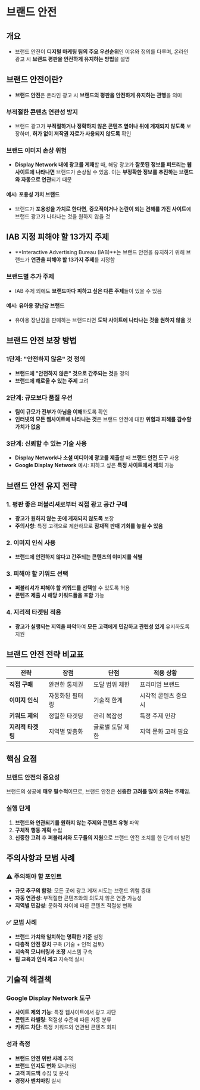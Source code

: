 # 브랜드 안전

## 개요
- 브랜드 안전이 **디지털 마케팅 팀의 주요 우선순위**인 이유와 정의를 다루며, 온라인 광고 시 **브랜드 평판을 안전하게 유지하는 방법**을 설명

## 브랜드 안전이란?
- **브랜드 안전**은 온라인 광고 시 **브랜드의 평판을 안전하게 유지하는 관행**을 의미

### 부적절한 콘텐츠 연관성 방지
- 브랜드 광고가 **부적절하거나 정확하지 않은 콘텐츠 옆이나 위에 게재되지 않도록** 보장하며, **허가 없이 저작권 자료가 사용되지 않도록** 확인

### 브랜드 이미지 손상 위험
- **Display Network 내에 광고를 게재**할 때, 해당 광고가 **잘못된 정보를 퍼뜨리는 웹사이트에 나타나면** 브랜드가 손상될 수 있음. 이는 **부정확한 정보를 추진하는 브랜드와 자동으로 연관**되기 때문

#### 예시: 포용성 가치 브랜드
- 브랜드가 **포용성을 가치로 한다면**, **증오적이거나 논란이 되는 견해를 가진 사이트**에 브랜드 광고가 나타나는 것을 원하지 않을 것

## IAB 지정 피해야 할 13가지 주제
- **Interactive Advertising Bureau (IAB)**는 브랜드 안전을 유지하기 위해 브랜드가 **연관을 피해야 할 13가지 주제**를 지정함

### 브랜드별 추가 주제
- IAB 주제 외에도 **브랜드마다 피하고 싶은 다른 주제**들이 있을 수 있음

#### 예시: 유아용 장난감 브랜드
- 유아용 장난감을 판매하는 브랜드라면 **도박 사이트에 나타나는 것을 원하지 않을** 것

## 브랜드 안전 보장 방법

### 1단계: "안전하지 않은" 것 정의
- **브랜드에 "안전하지 않은" 것으로 간주되는 것**을 정의
- **브랜드에 해로울 수 있는 주제** 고려

### 2단계: 규모보다 품질 우선
- **팀이 규모가 전부가 아님을 이해**하도록 확인
- **인터넷의 모든 웹사이트에 나타나는 것**은 브랜드 안전에 대한 **위험과 피해를 감수할 가치가 없음**

### 3단계: 신뢰할 수 있는 기술 사용
- **Display Network나 소셜 미디어에 광고를 제출**할 때 **브랜드 안전 도구** 사용
- **Google Display Network** 예시: 피하고 싶은 **특정 사이트에서 제외** 가능

## 브랜드 안전 유지 전략

### 1. 평판 좋은 퍼블리셔로부터 직접 광고 공간 구매
- **광고가 원하지 않는 곳에 게재되지 않도록** 보장
- **주의사항**: 특정 고객으로 제한하므로 **잠재적 판매 기회를 놓칠 수 있음**

### 2. 이미지 인식 사용
- **브랜드에 안전하지 않다고 간주되는 콘텐츠의 이미지를 식별**

### 3. 피해야 할 키워드 선택
- **퍼블리셔가 피해야 할 키워드를 선택**할 수 있도록 허용
- **콘텐츠 제출 시 해당 키워드들을 포함** 가능

### 4. 지리적 타겟팅 적용
- **광고가 실행되는 지역을 파악**하여 **모든 고객에게 민감하고 관련성 있게** 유지하도록 지원

## 브랜드 안전 전략 비교표

| 전략 | 장점 | 단점 | 적용 상황 |
|------|------|------|-----------|
| **직접 구매** | 완전한 통제권 | 도달 범위 제한 | 프리미엄 브랜드 |
| **이미지 인식** | 자동화된 필터링 | 기술적 한계 | 시각적 콘텐츠 중요시 |
| **키워드 제외** | 정밀한 타겟팅 | 관리 복잡성 | 특정 주제 민감 |
| **지리적 타겟팅** | 지역별 맞춤화 | 글로벌 도달 제한 | 지역 문화 고려 필요 |

## 핵심 요점

### 브랜드 안전의 중요성
브랜드의 성공에 **매우 필수적**이므로, 브랜드 안전은 **신중한 고려를 많이 요하는 주제**임.

### 실행 단계
1. **브랜드와 연관되기를 원하지 않는 주제와 콘텐츠 유형** 파악
2. **구체적 행동 계획** 수립
3. **신중한 고려** 후 **퍼블리셔와 도구들의 지원**으로 브랜드 안전 조치를 한 단계 더 발전

## 주의사항과 모범 사례

### ⚠️ 주의해야 할 포인트
- **규모 추구의 함정**: 모든 곳에 광고 게재 시도는 브랜드 위험 증대
- **자동 연관성**: 부적절한 콘텐츠와의 의도치 않은 연관 가능성
- **지역별 민감성**: 문화적 차이에 따른 콘텐츠 적절성 변화

### ✅ 모범 사례
- **브랜드 가치와 일치하는 명확한 기준** 설정
- **다층적 안전 장치** 구축 (기술 + 인적 검토)
- **지속적 모니터링과 조정** 시스템 구축
- **팀 교육과 인식 제고** 지속적 실시

## 기술적 해결책

### Google Display Network 도구
- **사이트 제외 기능**: 특정 웹사이트에서 광고 차단
- **콘텐츠 라벨링**: 적절성 수준에 따른 자동 분류
- **키워드 차단**: 특정 키워드와 연관된 콘텐츠 회피

### 성과 측정
- **브랜드 안전 위반 사례** 추적
- **브랜드 인지도 변화** 모니터링  
- **고객 피드백** 수집 및 분석
- **경쟁사 벤치마킹** 실시
